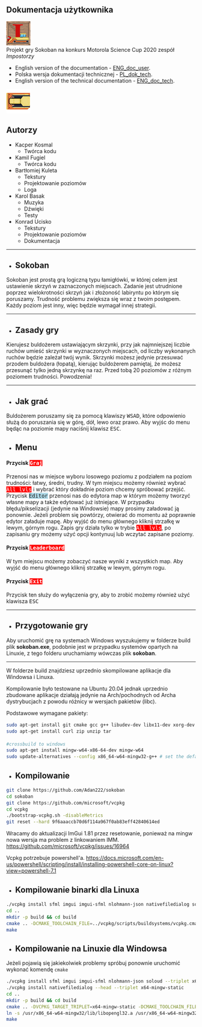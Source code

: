
## Dokumentacja użytkownika

![icon](https://github.com/Adan222/sokoban/blob/master/res/graphics/icon3.png "Icon")<br>
Projekt gry Sokoban na konkurs Motorola Science Cup 2020 
zespół *Impostorzy*



- English version of the documentation - [ENG_doc_user](./ENG_doc_user.md).
- Polska wersja dokumentacji technicznej - [PL_dok_tech](./PL_dok_tech.md).
- English version of the technical documentation - [ENG_doc_tech](./ENG_doc_tech.md).




![logo](https://github.com/Adan222/sokoban/blob/master/res/graphics/game/player.png "Logo")

 ## Autorzy 
- Kacper Kosmal
    * Twórca kodu
- Kamil Fugiel 
    * Twórca kodu
- Bartłomiej Kuleta 
    * Tekstury
    * Projektowanie poziomów
    * Loga
- Karol Basak 
    * Muzyka 
    * Dźwięki 
    * Testy
- Konrad Ucisko
    * Tekstury 
    * Projektowanie poziomów
    * Dokumentacja


***

- ## Sokoban

Sokoban jest prostą grą logiczną typu łamigłówki, w której celem jest ustawienie skrzyń w zaznaczonych miejscach. Zadanie jest utrudnione poprzez wielokrotności skrzyń jak i złożoność labiryntu po którym się poruszamy. Trudność problemu zwiększa się wraz z twoim postępem.
Każdy poziom jest inny, więc będzie wymagał innej strategii.
***

- ## Zasady gry

Kierujesz buldożerem ustawiającym skrzynki, przy jak najmniejszej liczbie ruchów umieść skrzynki w wyznaczonych miejscach, od liczby wykonanych ruchów będzie zależał twój wynik. Skrzynki możesz jedynie przesuwać przodem buldożera (łopatą), kierując buldożerem pamiętaj, że możesz przesunąć tylko jedną skrzynkę na raz. Przed tobą 20 poziomów z różnym poziomem trudności. Powodzenia!
***

- ## Jak grać

Buldożerem poruszamy się za pomocą klawiszy <kbd>W</kbd><kbd>S</kbd><kbd>A</kbd><kbd>D</kbd>, które odpowienio służą do poruszania się w górę, dół, lewo oraz prawo.
Aby wyjśc do menu będąc na poziomie mapy naciśnij klawisz <kbd>ESC</kbd>.

- ## Menu <br>
#### Przycisk <kbd style="background-color: red; color:white"> Graj</kbd> 
Przenosi nas w miejsce wyboru losowego poziomu z podziałem na poziom trudności: łatwy, średni, trudny. W tym miejscu możemy również wybrać <kbd style="background-color: red; color:white">All lvls</kbd> i wybrać który dokładnie poziom chcemy spróbować przejść. Przycisk <kbd style="background-color: lightblue;">Editor</kbd> przenosi nas do edytora map w którym możemy tworzyć własne mapy a także edytować już istniejące. W przypadku błędu/pikselizacji (jedynie na Windowsie) mapy prosimy załadować ją ponownie. Jeżeli problem się powtórzy, otwierać do momentu aż poprawnie edytor załaduje mapę. Aby wyjść do menu głównego kliknij strzałkę w lewym, górnym rogu.
Zapis gry działa tylko w trybie <kbd style="background-color: red; color:white">All lvls</kbd>, po zapisaniu gry możemy użyć opcji kontynuuj lub wczytać zapisane poziomy.

#### Przycisk <kbd style="background-color: red; color:white"> Leaderboard</kbd> 
W tym miejscu możemy zobaczyć nasze wyniki z wszystkich map. Aby wyjść do menu głównego kliknij strzałkę w lewym, górnym rogu.

#### Przycisk <kbd style="background-color: red; color:white"> Exit</kbd> 
Przycisk ten służy do wyłączenia gry, aby to zrobić możemy również użyć klawisza <kbd> ESC</kbd> 
***

- ## Przygotowanie gry

Aby uruchomić grę na systemach Windows wyszukujemy w folderze build plik **sokoban.exe**, podobnie jest w przypadku systemów opartych na Linuxie, z tego folderu uruchamiamy wówczas plik **sokoban**.

***

W folderze build znajdziesz uprzednio skompilowane aplikacje dla Windowsa i Linuxa.

Kompilowanie było testowane na Ubuntu 20.04 jednak uprzednio zbudowane aplikacje działają jedynie na Arch/pochodnych od Archa dystrybucjach z powodu różnicy w wersjach pakietów (libc).  

Podstawowe wymagane pakiety:

```sh
sudo apt-get install git cmake gcc g++ libudev-dev libx11-dev xorg-dev freeglut3-dev libopengl0
sudo apt-get install curl zip unzip tar

#crossbuild to windows
sudo apt-get install mingw-w64-x86-64-dev mingw-w64
sudo update-alternatives --config x86_64-w64-mingw32-g++ # set the default mingw32 g++ compiler option to posix


```

- ## Kompilowanie
```sh
git clone https://github.com/Adan222/sokoban
cd sokoban
git clone https://github.com/microsoft/vcpkg
cd vcpkg
./bootstrap-vcpkg.sh -disableMetrics
git reset --hard 9f6aaaccb70d6f114a967f0ab83eff42840614ed
```

Wracamy do aktualizacji ImGui 1.81 przez resetowanie, ponieważ na mingw nowa wersja ma problem z linkowaniem IMM.
https://github.com/microsoft/vcpkg/issues/16964

Vcpkg potrzebuje powershell'a.
https://docs.microsoft.com/en-us/powershell/scripting/install/installing-powershell-core-on-linux?view=powershell-7.1

- ## Kompilowanie binarki dla Linuxa 
```sh
./vcpkg install sfml imgui imgui-sfml nlohmann-json nativefiledialog soloud
cd ..
mkdir -p build && cd build
cmake .. -DCMAKE_TOOLCHAIN_FILE=../vcpkg/scripts/buildsystems/vcpkg.cmake
make

```
- ## Kompilowanie na Linuxie dla Windowsa
Jeżeli pojawią się jakiekolwiek problemy spróbuj ponownie uruchomić wykonać komendę `cmake`

```sh
./vcpkg install sfml imgui imgui-sfml nlohmann-json soloud --triplet x64-mingw-static
./vcpkg install nativefiledialog --head --triplet x64-mingw-static
cd ..
mkdir -p build && cd build
cmake .. -DVCPKG_TARGET_TRIPLET=x64-mingw-static -DCMAKE_TOOLCHAIN_FILE=../vcpkg/scripts/buildsystems/vcpkg.cmake -DVCPKG_CHAINLOAD_TOOLCHAIN_FILE=<absolute path to sokoban dir>/toolchain-mingw-x64.cmake -DVCPKG_APPLOCAL_DEPS=OFF
ln -s /usr/x86_64-w64-mingw32/lib/libopengl32.a /usr/x86_64-w64-mingw32/lib/libOpenGL32.a
make
```







